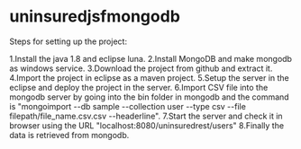# uninsuredjsfmongodb

Steps for setting up the project:

1.Install the java 1.8 and eclipse luna.
2.Install MongoDB and make mongodb as windows service.
3.Download the project from github and extract it.
4.Import the project in eclipse as a maven project.
5.Setup the server in the eclipse and deploy the project in the server.
6.Import CSV file into the mongodb server by going into the bin folder in mongodb and the command is "mongoimport --db sample --collection user --type csv --file filepath/file_name.csv.csv --headerline".
7.Start the server and check it in browser using the URL "localhost:8080/uninsuredrest/users"
8.Finally the data is retrieved from mongodb.
